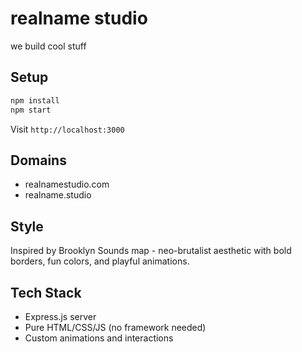 # realname studio

we build cool stuff

## Setup

```bash
npm install
npm start
```

Visit `http://localhost:3000`

## Domains

- realnamestudio.com
- realname.studio

## Style

Inspired by Brooklyn Sounds map - neo-brutalist aesthetic with bold borders, fun colors, and playful animations.

## Tech Stack

- Express.js server
- Pure HTML/CSS/JS (no framework needed)
- Custom animations and interactions
